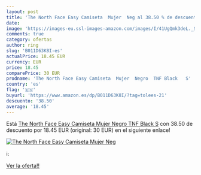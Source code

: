 ```yaml
---
layout: post
title: 'The North Face Easy Camiseta  Mujer  Neg al 38.50 % de descuento'
date: 
image: 'https://images-eu.ssl-images-amazon.com/images/I/41UgQmk3deL._SL200_.jpg'
comments: true
category: ofertas
author: ring
slug: 'B011D63K8I-es'
actualPrice: 18.45 EUR
currency: EUR
price: 18.45
comparePrice: 30 EUR
prodname: 'The North Face Easy Camiseta  Mujer  Negro  TNF Black   S'
country: 'es'
flag: '🇪🇸'
buyurl: 'https://www.amazon.es/dp/B011D63K8I/?tag=tolees-21'
descuento: '38.50'
average: '18.45'
---
```


Está [The North Face Easy Camiseta  Mujer  Negro  TNF Black   S](https://www.amazon.es/dp/B011D63K8I/?tag=tolees-21) con 38.50 de descuento por 18.45 EUR (original: 30 EUR) en el siguiente enlace!

[![The North Face Easy Camiseta  Mujer  Neg](https://images-eu.ssl-images-amazon.com/images/I/41UgQmk3deL._SL200_.jpg)](https://www.amazon.es/dp/B011D63K8I/?tag=tolees-21)

ℹ️:


[Ver la oferta!!](https://www.amazon.es/dp/B011D63K8I/?tag=tolees-21)
